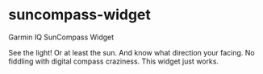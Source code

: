 # suncompass-widget
Garmin IQ SunCompass Widget

See the light! Or at least the sun. And know what direction your facing. No fiddling with digital compass craziness. This widget just works.
